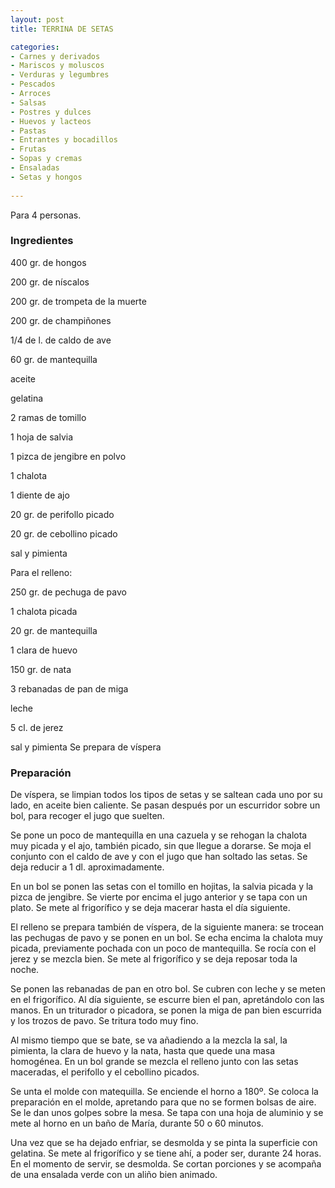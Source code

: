 ```yaml
---
layout: post
title: TERRINA DE SETAS

categories:
- Carnes y derivados
- Mariscos y moluscos
- Verduras y legumbres
- Pescados
- Arroces
- Salsas
- Postres y dulces
- Huevos y lacteos
- Pastas
- Entrantes y bocadillos
- Frutas
- Sopas y cremas
- Ensaladas
- Setas y hongos
 
---
```

Para 4 personas.

<h3>Ingredientes</h3>
400 gr. de hongos

200 gr. de níscalos

200 gr. de trompeta de la muerte

200 gr. de champiñones

1/4 de l. de caldo de ave

60 gr. de mantequilla

aceite

gelatina

2 ramas de tomillo

1 hoja de salvia

1 pizca de jengibre en polvo

1 chalota

1 diente de ajo

20 gr. de perifollo picado

20 gr. de cebollino picado

sal y pimienta

Para el relleno:

250 gr. de pechuga de pavo

1 chalota picada

20 gr. de mantequilla

1 clara de huevo

150 gr. de nata

3 rebanadas de pan de miga

leche

5 cl. de jerez

sal y pimienta Se prepara de víspera

<h3>Preparación</h3>
De víspera, se limpian todos los tipos de setas y se saltean cada uno por su lado, en aceite bien caliente. Se pasan después por un escurridor sobre un bol, para recoger el jugo que suelten.

Se pone un poco de mantequilla en una cazuela y se rehogan la chalota muy picada y el ajo, también picado, sin que llegue a dorarse. Se moja el conjunto con el caldo de ave y con el jugo que han soltado las setas. Se deja reducir a 1 dl. aproximadamente.

En un bol se ponen las setas con el tomillo en hojitas, la salvia picada y la pizca de jengibre. Se vierte por encima el jugo anterior y se tapa con un plato. Se mete al frigorífico y se deja macerar hasta el día siguiente.

El relleno se prepara también de víspera, de la siguiente manera: se trocean las pechugas de pavo y se ponen en un bol. Se echa encima la chalota muy picada, previamente pochada con un poco de mantequilla. Se rocía con el jerez y se mezcla bien. Se mete al frigorífico y se deja reposar toda la noche.

Se ponen las rebanadas de pan en otro bol. Se cubren con leche y se meten en el frigorífico. Al día siguiente, se escurre bien el pan, apretándolo con las manos. En un triturador o picadora, se ponen la miga de pan bien escurrida y los trozos de pavo. Se tritura todo muy fino.

Al mismo tiempo que se bate, se va añadiendo a la mezcla la sal, la pimienta, la clara de huevo y la nata, hasta que quede una masa homogénea. En un bol grande se mezcla el relleno junto con las setas maceradas, el perifollo y el cebollino picados.

Se unta el molde con matequilla. Se enciende el horno a 180&ordm;. Se coloca la preparación en el molde, apretando para que no se formen bolsas de aire. Se le dan unos golpes sobre la mesa. Se tapa con una hoja de aluminio y se mete al horno en un baño de María, durante 50 o 60 minutos.

Una vez que se ha dejado enfriar, se desmolda y se pinta la superficie con gelatina. Se mete al frigorífico y se tiene ahí, a poder ser, durante 24 horas. En el momento de servir, se desmolda. Se cortan porciones y se acompaña de una ensalada verde con un aliño bien animado.

